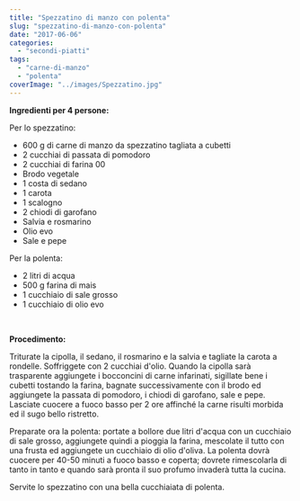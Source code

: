 ```yaml
---
title: "Spezzatino di manzo con polenta"
slug: "spezzatino-di-manzo-con-polenta"
date: "2017-06-06"
categories: 
  - "secondi-piatti"
tags: 
  - "carne-di-manzo"
  - "polenta"
coverImage: "../images/Spezzatino.jpg"
---
```


**Ingredienti per 4 persone:**

Per lo spezzatino:

- 600 g di carne di manzo da spezzatino tagliata a cubetti
- 2 cucchiai di passata di pomodoro
- 2 cucchiai di farina 00
- Brodo vegetale
- 1 costa di sedano
- 1 carota
- 1 scalogno
- 2 chiodi di garofano
- Salvia e rosmarino
- Olio evo
- Sale e pepe

Per la polenta:

- 2 litri di acqua
- 500 g farina di mais
- 1 cucchiaio di sale grosso
- 1 cucchiaio di olio evo

 

**Procedimento:**

Triturate la cipolla, il sedano, il rosmarino e la salvia e tagliate la carota a rondelle. Soffriggete con 2 cucchiai d'olio. Quando la cipolla sarà trasparente aggiungete i bocconcini di carne infarinati, sigillate bene i cubetti tostando la farina, bagnate successivamente con il brodo ed aggiungete la passata di pomodoro, i chiodi di garofano, sale e pepe. Lasciate cuocere a fuoco basso per 2 ore affinché la carne risulti morbida ed il sugo bello ristretto.

Preparate ora la polenta: portate a bollore due litri d'acqua con un cucchiaio di sale grosso, aggiungete quindi a pioggia la farina, mescolate il tutto con una frusta ed aggiungete un cucchiaio di olio d'oliva. La polenta dovrà cuocere per 40-50 minuti a fuoco basso e coperta; dovrete rimescolarla di tanto in tanto e quando sarà pronta il suo profumo invaderà tutta la cucina.

Servite lo spezzatino con una bella cucchiaiata di polenta.

